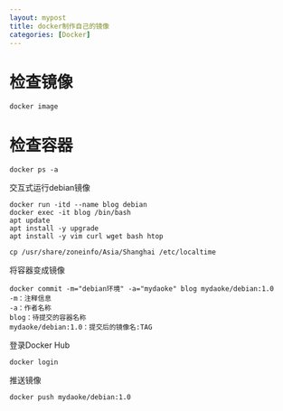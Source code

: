 ```yaml
---
layout: mypost
title: docker制作自己的镜像
categories: [Docker]
---
```


# 检查镜像

    docker image

# 检查容器

    docker ps -a

交互式运行debian镜像

    docker run -itd --name blog debian
    docker exec -it blog /bin/bash 
    apt update
    apt install -y upgrade
    apt install -y vim curl wget bash htop

    cp /usr/share/zoneinfo/Asia/Shanghai /etc/localtime

将容器变成镜像

    docker commit -m="debian环境" -a="mydaoke" blog mydaoke/debian:1.0
    -m：注释信息
    -a：作者名称
    blog：待提交的容器名称
    mydaoke/debian:1.0：提交后的镜像名:TAG

登录Docker Hub

    docker login

推送镜像
 

    docker push mydaoke/debian:1.0

